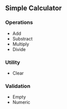 ## Simple Calculator
### Operations
- Add
- Substract
- Multiply
- Divide
### Utility
- Clear
### Validation
- Empty
- Numeric